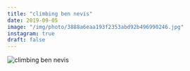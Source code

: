 ```yaml
---
title: "climbing ben nevis"
date: 2019-09-05
image: "/img/photo/3888a6eaa193f2353abd92b496990246.jpg"
instagram: true
draft: false
---
```


![climbing ben nevis](/img/photo/3888a6eaa193f2353abd92b496990246.jpg)
